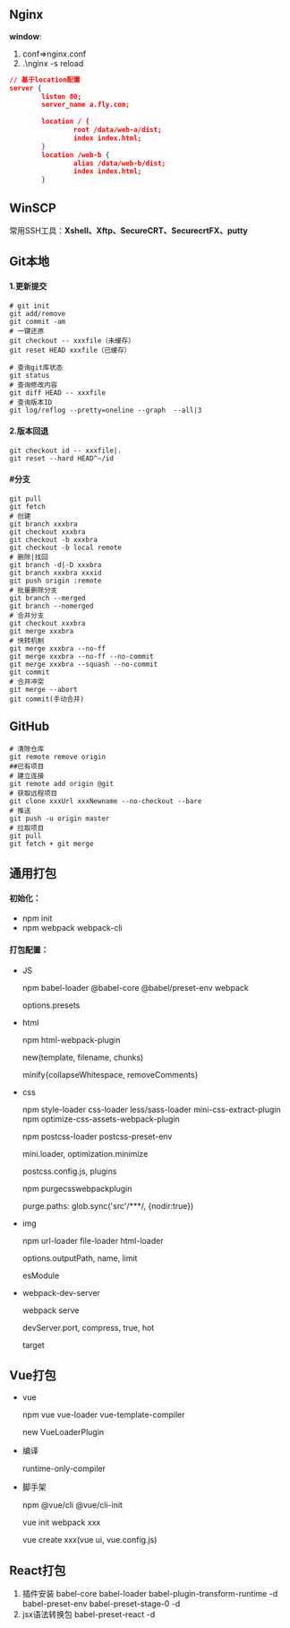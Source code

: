 ##  Nginx

**window**:

1. conf=>nginx.conf
2. .\nginx -s reload

~~~json
// 基于location配置
server {
        listen 80;
        server_name a.fly.com;
        
    	location / { 
                root /data/web-a/dist;
                index index.html;
        }
        location /web-b { 
                alias /data/web-b/dist;
                index index.html;
        }


~~~

## WinSCP

常用SSH工具：**Xshell、Xftp、SecureCRT、SecurecrtFX、putty**

## Git本地

#### 1.更新提交

~~~shell
# git init
git add/remove
git commit -am
# 一键还原
git checkout -- xxxfile（未缓存）
git reset HEAD xxxfile（已缓存）
~~~

~~~shell
# 查询git库状态
git status
# 查询修改内容
git diff HEAD -- xxxfile
# 查询版本ID
git log/reflog --pretty=oneline --graph  --all|3
~~~

#### 2.版本回退

~~~shell
git checkout id -- xxxfile|.
git reset --hard HEAD^~/id
~~~

#### #分支

~~~shell
git pull
git fetch
# 创建
git branch xxxbra
git checkout xxxbra
git checkout -b xxxbra
git checkout -b local remote
# 删除|找回
git branch -d|-D xxxbra
git branch xxxbra xxxid
git push origin :remote
# 批量删除分支
git branch --merged
git branch --nomerged
# 合并分支
git checkout xxxbra
git merge xxxbra
# 快转机制
git merge xxxbra --no-ff
git merge xxxbra --no-ff --no-commit
git merge xxxbra --squash --no-commit
git commit
# 合并冲突
git merge --abort
git commit(手动合并)
~~~

## GitHub

~~~shell
# 清除仓库
git remote remove origin
##已有项目
# 建立连接
git remote add origin @git
# 获取远程项目
git clone xxxUrl xxxNewname --no-checkout --bare
# 推送
git push -u origin master
# 拉取项目
git pull
git fetch + git merge
~~~

## 通用打包

#### 初始化：

- npm init
- npm webpack webpack-cli

#### 打包配置：

- JS

  npm babel-loader @babel-core @babel/preset-env webpack

  options.presets

- html

  npm html-webpack-plugin

  new(template, filename, chunks)

  minify{collapseWhitespace, removeComments}

- css

  npm style-loader css-loader less/sass-loader
  mini-css-extract-plugin
  npm optimize-css-assets-webpack-plugin

  npm postcss-loader postcss-preset-env

  mini.loader, optimization.minimize

  postcss.config.js, plugins

  npm purgecsswebpackplugin

  purge.paths: glob.sync('src'/***/, {nodir:true})

- img

  npm url-loader file-loader html-loader

  options.outputPath, name, limit

  esModule

- webpack-dev-server

  webpack serve

  devServer.port, compress, true, hot

  target

## Vue打包

- vue

  npm vue vue-loader vue-template-compiler

  new VueLoaderPlugin

- 编译

  runtime-only-compiler

- 脚手架

  npm @vue/cli @vue/cli-init

  vue init webpack xxx

  vue create xxx(vue ui, vue.config.js)

## React打包

1. 插件安装
   babel-core babel-loader babel-plugin-transform-runtime -d
   babel-preset-env babel-preset-stage-0 -d
2. jsx语法转换包
   babel-preset-react -d

